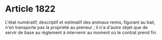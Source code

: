 # Article 1822

L'état numératif, descriptif et estimatif des animaux remis, figurant au bail, n'en transporte pas la propriété au preneur ; il n'a d'autre objet que de servir de base au règlement à intervenir au moment où le contrat prend fin.